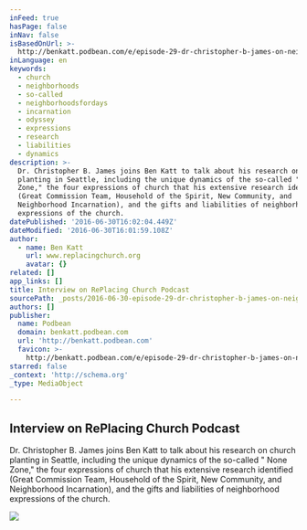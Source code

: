 ```yaml
---
inFeed: true
hasPage: false
inNav: false
isBasedOnUrl: >-
  http://benkatt.podbean.com/e/episode-29-dr-christopher-b-james-on-neighborhood-church-planting-the-none-zone-researcher-professor-practitioner/
inLanguage: en
keywords:
  - church
  - neighborhoods
  - so-called
  - neighborhoodsfordays
  - incarnation
  - odyssey
  - expressions
  - research
  - liabilities
  - dynamics
description: >-
  Dr. Christopher B. James joins Ben Katt to talk about his research on church
  planting in Seattle, including the unique dynamics of the so-called " None
  Zone," the four expressions of church that his extensive research identified
  (Great Commission Team, Household of the Spirit, New Community, and
  Neighborhood Incarnation), and the gifts and liabilities of neighborhood
  expressions of the church.
datePublished: '2016-06-30T16:02:04.449Z'
dateModified: '2016-06-30T16:01:59.108Z'
author:
  - name: Ben Katt
    url: www.replacingchurch.org
    avatar: {}
related: []
app_links: []
title: Interview on RePlacing Church Podcast
sourcePath: _posts/2016-06-30-episode-29-dr-christopher-b-james-on-neighborhood-church.md
authors: []
publisher:
  name: Podbean
  domain: benkatt.podbean.com
  url: 'http://benkatt.podbean.com'
  favicon: >-
    http://benkatt.podbean.com/e/episode-29-dr-christopher-b-james-on-neighborhood-church-planting-the-none-zone-researcher-professor-practitioner/-1
starred: false
_context: 'http://schema.org'
_type: MediaObject

---
```

<article style=""><h1>Interview on RePlacing Church Podcast</h1><p>Dr. Christopher B. James joins Ben Katt to talk about his research on church planting in Seattle, including the unique dynamics of the so-called " None Zone," the four expressions of church that his extensive research identified (Great Commission Team, Household of the Spirit, New Community, and Neighborhood Incarnation), and the gifts and liabilities of neighborhood expressions of the church.</p><img src="https://imgflo.herokuapp.com/graph/vahj1ThiexotieMo/aa0a8e74e8df0378290a527c39352a1d/noop.jpg?input=http%3A%2F%2Fs59.podbean.com%2Fpb%2F4e977b7c5bbf77cf8cb4526ee7ca29e5%2F57741688%2Fdata2%2Ffs77%2F943536%2Fuploads%2Fheadshot5.jpg" /></article>
